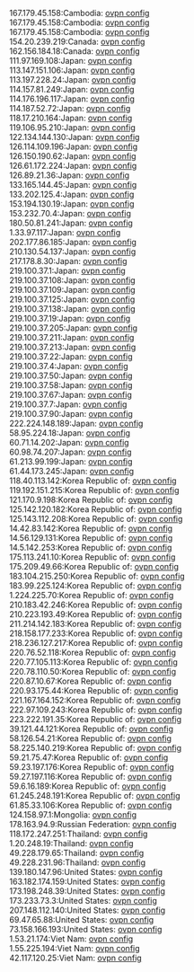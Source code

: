 167.179.45.158:Cambodia: [ovpn config](vpn/167_179_45_158.ovpn)  
167.179.45.158:Cambodia: [ovpn config](vpn/167_179_45_158.ovpn)  
167.179.45.158:Cambodia: [ovpn config](vpn/167_179_45_158.ovpn)  
154.20.239.219:Canada: [ovpn config](vpn/154_20_239_219.ovpn)  
162.156.184.18:Canada: [ovpn config](vpn/162_156_184_18.ovpn)  
111.97.169.108:Japan: [ovpn config](vpn/111_97_169_108.ovpn)  
113.147.151.106:Japan: [ovpn config](vpn/113_147_151_106.ovpn)  
113.197.228.24:Japan: [ovpn config](vpn/113_197_228_24.ovpn)  
114.157.81.249:Japan: [ovpn config](vpn/114_157_81_249.ovpn)  
114.176.196.117:Japan: [ovpn config](vpn/114_176_196_117.ovpn)  
114.187.52.72:Japan: [ovpn config](vpn/114_187_52_72.ovpn)  
118.17.210.164:Japan: [ovpn config](vpn/118_17_210_164.ovpn)  
119.106.95.210:Japan: [ovpn config](vpn/119_106_95_210.ovpn)  
122.134.144.130:Japan: [ovpn config](vpn/122_134_144_130.ovpn)  
126.114.109.196:Japan: [ovpn config](vpn/126_114_109_196.ovpn)  
126.150.190.62:Japan: [ovpn config](vpn/126_150_190_62.ovpn)  
126.61.172.224:Japan: [ovpn config](vpn/126_61_172_224.ovpn)  
126.89.21.36:Japan: [ovpn config](vpn/126_89_21_36.ovpn)  
133.165.144.45:Japan: [ovpn config](vpn/133_165_144_45.ovpn)  
133.202.125.4:Japan: [ovpn config](vpn/133_202_125_4.ovpn)  
153.194.130.19:Japan: [ovpn config](vpn/153_194_130_19.ovpn)  
153.232.70.4:Japan: [ovpn config](vpn/153_232_70_4.ovpn)  
180.50.81.241:Japan: [ovpn config](vpn/180_50_81_241.ovpn)  
1.33.97.117:Japan: [ovpn config](vpn/1_33_97_117.ovpn)  
202.177.86.185:Japan: [ovpn config](vpn/202_177_86_185.ovpn)  
210.130.54.137:Japan: [ovpn config](vpn/210_130_54_137.ovpn)  
217.178.8.30:Japan: [ovpn config](vpn/217_178_8_30.ovpn)  
219.100.37.1:Japan: [ovpn config](vpn/219_100_37_1.ovpn)  
219.100.37.108:Japan: [ovpn config](vpn/219_100_37_108.ovpn)  
219.100.37.109:Japan: [ovpn config](vpn/219_100_37_109.ovpn)  
219.100.37.125:Japan: [ovpn config](vpn/219_100_37_125.ovpn)  
219.100.37.138:Japan: [ovpn config](vpn/219_100_37_138.ovpn)  
219.100.37.19:Japan: [ovpn config](vpn/219_100_37_19.ovpn)  
219.100.37.205:Japan: [ovpn config](vpn/219_100_37_205.ovpn)  
219.100.37.211:Japan: [ovpn config](vpn/219_100_37_211.ovpn)  
219.100.37.213:Japan: [ovpn config](vpn/219_100_37_213.ovpn)  
219.100.37.22:Japan: [ovpn config](vpn/219_100_37_22.ovpn)  
219.100.37.4:Japan: [ovpn config](vpn/219_100_37_4.ovpn)  
219.100.37.50:Japan: [ovpn config](vpn/219_100_37_50.ovpn)  
219.100.37.58:Japan: [ovpn config](vpn/219_100_37_58.ovpn)  
219.100.37.67:Japan: [ovpn config](vpn/219_100_37_67.ovpn)  
219.100.37.7:Japan: [ovpn config](vpn/219_100_37_7.ovpn)  
219.100.37.90:Japan: [ovpn config](vpn/219_100_37_90.ovpn)  
222.224.148.189:Japan: [ovpn config](vpn/222_224_148_189.ovpn)  
58.95.224.18:Japan: [ovpn config](vpn/58_95_224_18.ovpn)  
60.71.14.202:Japan: [ovpn config](vpn/60_71_14_202.ovpn)  
60.98.74.207:Japan: [ovpn config](vpn/60_98_74_207.ovpn)  
61.213.99.199:Japan: [ovpn config](vpn/61_213_99_199.ovpn)  
61.44.173.245:Japan: [ovpn config](vpn/61_44_173_245.ovpn)  
118.40.113.142:Korea Republic of: [ovpn config](vpn/118_40_113_142.ovpn)  
119.192.151.215:Korea Republic of: [ovpn config](vpn/119_192_151_215.ovpn)  
121.170.9.198:Korea Republic of: [ovpn config](vpn/121_170_9_198.ovpn)  
125.142.120.182:Korea Republic of: [ovpn config](vpn/125_142_120_182.ovpn)  
125.143.112.208:Korea Republic of: [ovpn config](vpn/125_143_112_208.ovpn)  
14.42.83.142:Korea Republic of: [ovpn config](vpn/14_42_83_142.ovpn)  
14.56.129.131:Korea Republic of: [ovpn config](vpn/14_56_129_131.ovpn)  
14.5.142.253:Korea Republic of: [ovpn config](vpn/14_5_142_253.ovpn)  
175.113.241.10:Korea Republic of: [ovpn config](vpn/175_113_241_10.ovpn)  
175.209.49.66:Korea Republic of: [ovpn config](vpn/175_209_49_66.ovpn)  
183.104.215.250:Korea Republic of: [ovpn config](vpn/183_104_215_250.ovpn)  
183.99.225.124:Korea Republic of: [ovpn config](vpn/183_99_225_124.ovpn)  
1.224.225.70:Korea Republic of: [ovpn config](vpn/1_224_225_70.ovpn)  
210.183.42.246:Korea Republic of: [ovpn config](vpn/210_183_42_246.ovpn)  
210.223.193.49:Korea Republic of: [ovpn config](vpn/210_223_193_49.ovpn)  
211.214.142.183:Korea Republic of: [ovpn config](vpn/211_214_142_183.ovpn)  
218.158.177.233:Korea Republic of: [ovpn config](vpn/218_158_177_233.ovpn)  
218.236.127.217:Korea Republic of: [ovpn config](vpn/218_236_127_217.ovpn)  
220.76.52.118:Korea Republic of: [ovpn config](vpn/220_76_52_118.ovpn)  
220.77.105.113:Korea Republic of: [ovpn config](vpn/220_77_105_113.ovpn)  
220.78.110.50:Korea Republic of: [ovpn config](vpn/220_78_110_50.ovpn)  
220.87.10.67:Korea Republic of: [ovpn config](vpn/220_87_10_67.ovpn)  
220.93.175.44:Korea Republic of: [ovpn config](vpn/220_93_175_44.ovpn)  
221.167.164.152:Korea Republic of: [ovpn config](vpn/221_167_164_152.ovpn)  
222.97.109.243:Korea Republic of: [ovpn config](vpn/222_97_109_243.ovpn)  
223.222.191.35:Korea Republic of: [ovpn config](vpn/223_222_191_35.ovpn)  
39.121.44.121:Korea Republic of: [ovpn config](vpn/39_121_44_121.ovpn)  
58.126.54.21:Korea Republic of: [ovpn config](vpn/58_126_54_21.ovpn)  
58.225.140.219:Korea Republic of: [ovpn config](vpn/58_225_140_219.ovpn)  
59.21.75.47:Korea Republic of: [ovpn config](vpn/59_21_75_47.ovpn)  
59.23.197.176:Korea Republic of: [ovpn config](vpn/59_23_197_176.ovpn)  
59.27.197.116:Korea Republic of: [ovpn config](vpn/59_27_197_116.ovpn)  
59.6.16.189:Korea Republic of: [ovpn config](vpn/59_6_16_189.ovpn)  
61.245.248.191:Korea Republic of: [ovpn config](vpn/61_245_248_191.ovpn)  
61.85.33.106:Korea Republic of: [ovpn config](vpn/61_85_33_106.ovpn)  
124.158.97.1:Mongolia: [ovpn config](vpn/124_158_97_1.ovpn)  
178.163.94.9:Russian Federation: [ovpn config](vpn/178_163_94_9.ovpn)  
118.172.247.251:Thailand: [ovpn config](vpn/118_172_247_251.ovpn)  
1.20.248.19:Thailand: [ovpn config](vpn/1_20_248_19.ovpn)  
49.228.179.65:Thailand: [ovpn config](vpn/49_228_179_65.ovpn)  
49.228.231.96:Thailand: [ovpn config](vpn/49_228_231_96.ovpn)  
139.180.147.96:United States: [ovpn config](vpn/139_180_147_96.ovpn)  
163.182.174.159:United States: [ovpn config](vpn/163_182_174_159.ovpn)  
173.198.248.39:United States: [ovpn config](vpn/173_198_248_39.ovpn)  
173.233.73.3:United States: [ovpn config](vpn/173_233_73_3.ovpn)  
207.148.112.140:United States: [ovpn config](vpn/207_148_112_140.ovpn)  
69.47.65.88:United States: [ovpn config](vpn/69_47_65_88.ovpn)  
73.158.166.193:United States: [ovpn config](vpn/73_158_166_193.ovpn)  
1.53.21.174:Viet Nam: [ovpn config](vpn/1_53_21_174.ovpn)  
1.55.225.194:Viet Nam: [ovpn config](vpn/1_55_225_194.ovpn)  
42.117.120.25:Viet Nam: [ovpn config](vpn/42_117_120_25.ovpn)  
